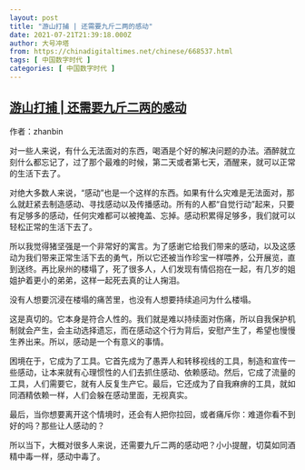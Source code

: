 ```yaml
---
layout: post
title: "游山打捕 | 还需要九斤二两的感动"
date: 2021-07-21T21:39:18.000Z
author: 大号冲塔
from: https://chinadigitaltimes.net/chinese/668537.html
tags: [ 中国数字时代 ]
categories: [ 中国数字时代 ]
---
```

<!--1626903558000-->
[游山打捕 | 还需要九斤二两的感动](https://chinadigitaltimes.net/chinese/668537.html)
------

<div>
<p>作者：zhanbin</p><p>对一些人来说，有什么无法面对的东西，喝酒是个好的解决问题的办法。酒醉就立刻什么都忘记了，过了那个最难的时候，第二天或者第七天，酒醒来，就可以正常的生活下去了。</p><p>对绝大多数人来说，“感动”也是一个这样的东西。如果有什么灾难是无法面对，那么就赶紧去制造感动、寻找感动以及传播感动。所有的人都“自觉行动”起来，只要有足够多的感动，任何灾难都可以被掩盖、忘掉。感动积累得足够多，我们就可以轻松正常的生活下去了。</p><p>所以我觉得猪坚强是一个非常好的寓言。为了感谢它给我们带来的感动，以及这感动为我们带来正常生活下去的勇气，所以它还被当作珍宝一样喂养，公开展览，直到送终。再比泉州的楼塌了，死了很多人，人们发现有情侣抱在一起，有几岁的姐姐护着更小的弟弟，这样一起死去真的让人掬泪。</p><p>没有人想要沉浸在楼塌的痛苦里，也没有人想要持续追问为什么楼塌。</p><p>这是真切的。它本身是符合人性的。我们就是难以持续面对伤痛，所以自我保护机制就会产生，会主动选择遗忘，而在感动这个行为背后，安慰产生了，希望也慢慢生养出来。所以，感动是一个有意义的事情。</p><p>困境在于，它成为了工具。它首先成为了愚弄人和转移视线的工具，制造和宣传一些感动，让本来就有心理惯性的人们去抓住感动、依赖感动。然后，它成了流量的工具，人们需要它，就有人反复生产它。最后，它还成为了自我麻痹的工具，就如同酒精依赖一样，人们会躲在感动里面，无视真实。</p><p>最后，当你想要离开这个情境时，还会有人把你拉回，或者痛斥你：难道你看不到好的吗？那些让人感动的？</p><p>所以当下，大概对很多人来说，还需要九斤二两的感动吧？小小提醒，切莫如同酒精中毒一样，感动中毒了。</p>
</div>
